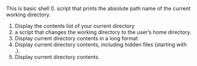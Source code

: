 This is basic shell
0. script that prints the absolute path name of the current working directory.
1. Display the contents list of your current directory
2. a script that changes the working directory to the user’s home directory.
3. Display current directory contents in a long format
4. Display current directory contents, including hidden files (starting with .).
5. Display current directory contents.
